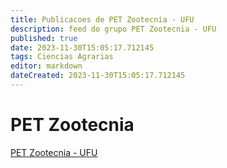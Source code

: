 ```yaml
---
title: Publicacoes de PET Zootecnia - UFU 
description: feed do grupo PET Zootecnia - UFU
published: true
date: 2023-11-30T15:05:17.712145
tags: Ciencias Agrarias
editor: markdown
dateCreated: 2023-11-30T15:05:17.712145
---
```


# PET Zootecnia
[PET Zootecnia - UFU](/grupo/120PETZootecniaUFU)